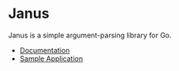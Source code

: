 # Janus

Janus is a simple argument-parsing library for Go.

* [Documentation](http://www.dmulholl.com/docs/janus-go/)
* [Sample Application](https://github.com/dmulholl/janus-go/blob/master/example/main.go)
